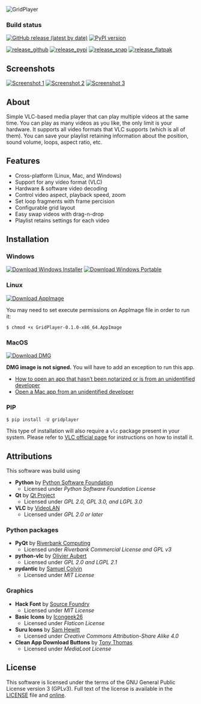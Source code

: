 ![GridPlayer](https://raw.githubusercontent.com/vzhd1701/gridplayer/master/resources/public/logo.png)

### Build status
[![GitHub release (latest by date)](https://img.shields.io/github/v/release/vzhd1701/gridplayer)](https://github.com/vzhd1701/gridplayer/releases/latest)
[![PyPI version](https://img.shields.io/pypi/v/gridplayer?label=version)](https://pypi.python.org/pypi/gridplayer)

[![release_github](https://github.com/vzhd1701/gridplayer/actions/workflows/release_github.yml/badge.svg)](https://github.com/vzhd1701/gridplayer/actions/workflows/release_github.yml)
[![release_pypi](https://github.com/vzhd1701/gridplayer/actions/workflows/release_pypi.yml/badge.svg)](https://github.com/vzhd1701/gridplayer/actions/workflows/release_pypi.yml)
[![release_snap](https://github.com/vzhd1701/gridplayer/actions/workflows/release_snap.yml/badge.svg)](https://github.com/vzhd1701/gridplayer/actions/workflows/release_snap.yml)
[![release_flatpak](https://github.com/vzhd1701/gridplayer/actions/workflows/release_flatpak.yml/badge.svg)](https://github.com/vzhd1701/gridplayer/actions/workflows/release_flatpak.yml)

## Screenshots

[![Screenshot 1](https://raw.githubusercontent.com/vzhd1701/gridplayer/master/resources/public/screenshot-001-thumb.png)](https://raw.githubusercontent.com/vzhd1701/gridplayer/master/resources/public/screenshot-001.png) 
[![Screenshot 2](https://raw.githubusercontent.com/vzhd1701/gridplayer/master/resources/public/screenshot-002-thumb.png)](https://raw.githubusercontent.com/vzhd1701/gridplayer/master/resources/public/screenshot-002.png) 
[![Screenshot 3](https://raw.githubusercontent.com/vzhd1701/gridplayer/master/resources/public/screenshot-003-thumb.png)](https://raw.githubusercontent.com/vzhd1701/gridplayer/master/resources/public/screenshot-003.png) 

## About

Simple VLC-based media player that can play multiple videos at the same time. You can 
play as many videos as you like, the only limit is your hardware. It supports all video 
formats that VLC supports (which is all of them). You can save your playlist retaining 
information about the position, sound volume,  loops, aspect ratio, etc.

## Features

- Cross-platform (Linux, Mac, and Windows)
- Support for any video format (VLC)
- Hardware & software video decoding
- Control video aspect, playback speed, zoom
- Set loop fragments with frame percision
- Configurable grid layout
- Easy swap videos with drag-n-drop
- Playlist retains settings for each video

## Installation

### Windows

[![Download Windows Installer](https://raw.githubusercontent.com/vzhd1701/gridplayer/master/resources/public/dl_windows_installer.png)](https://github.com/vzhd1701/gridplayer/releases/download/v0.1.0/GridPlayer-0.1.0-win64-install.exe)
[![Download Windows Portable](https://raw.githubusercontent.com/vzhd1701/gridplayer/master/resources/public/dl_windows_portable.png)](https://github.com/vzhd1701/gridplayer/releases/download/v0.1.0/GridPlayer-0.1.0-win64-portable.zip)

### Linux

[![Download AppImage](https://raw.githubusercontent.com/vzhd1701/gridplayer/master/resources/public/dl_appimage.png)](https://github.com/vzhd1701/gridplayer/releases/download/v0.1.0/GridPlayer-0.1.0-x86_64.AppImage)

You may need to set execute permissions on AppImage file in order to run it:

```shell
$ chmod +x GridPlayer-0.1.0-x86_64.AppImage
```

### MacOS

[![Download DMG](https://raw.githubusercontent.com/vzhd1701/gridplayer/master/resources/public/dl_dmg.png)](https://github.com/vzhd1701/gridplayer/releases/download/v0.1.0/GridPlayer.0.1.0.dmg)

**DMG image is not signed.** You will have to add an exception to run this app.

- [How to open an app that hasn’t been notarized or is from an unidentified developer](https://support.apple.com/en-euro/HT202491)
- [Open a Mac app from an unidentified developer](https://support.apple.com/guide/mac-help/open-a-mac-app-from-an-unidentified-developer-mh40616/mac)

### PIP

```shell
$ pip install -U gridplayer
```

This type of installation will also require a `vlc` package present in your system.
Please refer to [VLC official page](https://www.videolan.org/vlc/) for instructions on how to install it.

## Attributions

This software was build using

- **Python** by [Python Software Foundation](https://www.python.org/)
  - Licensed under *Python Software Foundation License*
- **Qt** by [Qt Project](https://www.qt.io/)
  - Licensed under *GPL 2.0, GPL 3.0, and LGPL 3.0*
- **VLC** by [VideoLAN](https://www.videolan.org/)
  - Licensed under *GPL 2.0 or later*

### Python packages
- **PyQt** by [Riverbank Computing](https://riverbankcomputing.com/)
  - Licensed under *Riverbank Commercial License and GPL v3*
- **python-vlc** by [Olivier Aubert](https://github.com/oaubert/python-vlc)
  - Licensed under *GPL 2.0 and LGPL 2.1*
- **pydantic** by [Samuel Colvin](https://github.com/samuelcolvin/pydantic)
  - Licensed under *MIT License*
    
### Graphics

- **Hack Font** by [Source Foundry](http://sourcefoundry.org/hack/)
  - Licensed under *MIT License*
- **Basic Icons** by [Icongeek26](https://www.flaticon.com/authors/icongeek26)
  - Licensed under *Flaticon License*
- **Suru Icons** by [Sam Hewitt](https://snwh.org/)
  - Licensed under *Creative Commons Attribution-Share Alike 4.0*
- **Clean App Download Buttons** by [Tony Thomas](https://medialoot.com/item/clean-app-download-buttons/)
  - Licensed under *MediaLoot License*

## License

This software is licensed under the terms of the GNU General Public License version 3 (GPLv3). Full text of the license is available in the [LICENSE](https://github.com/vzhd1701/gridplayer/blob/master/LICENSE) file and [online](https://www.gnu.org/licenses/gpl-3.0.html).
